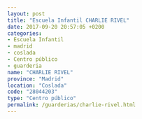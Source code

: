 ```yaml
---
layout: post
title: "Escuela Infantil CHARLIE RIVEL"
date: 2017-09-20 20:57:05 +0200
categories:
- Escuela Infantil
- madrid
- coslada
- Centro público
- guarderia
name: "CHARLIE RIVEL"
province: "Madrid"
location: "Coslada"
code: "28044203"
type: "Centro público"
permalink: /guarderias/charlie-rivel.html
---
```

